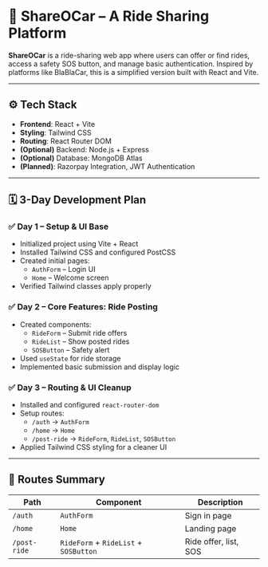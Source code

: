 # 🚗 ShareOCar – A Ride Sharing Platform

**ShareOCar** is a ride-sharing web app where users can offer or find rides, access a safety SOS button, and manage basic authentication. Inspired by platforms like BlaBlaCar, this is a simplified version built with React and Vite.

---

## ⚙️ Tech Stack

- **Frontend**: React + Vite
- **Styling**: Tailwind CSS
- **Routing**: React Router DOM
- **(Optional)** Backend: Node.js + Express
- **(Optional)** Database: MongoDB Atlas
- **(Planned)**: Razorpay Integration, JWT Authentication

---

## 🗓️ 3-Day Development Plan

### ✅ Day 1 – Setup & UI Base

- Initialized project using Vite + React
- Installed Tailwind CSS and configured PostCSS
- Created initial pages:
  - `AuthForm` – Login UI
  - `Home` – Welcome screen
- Verified Tailwind classes apply properly

### ✅ Day 2 – Core Features: Ride Posting

- Created components:
  - `RideForm` – Submit ride offers
  - `RideList` – Show posted rides
  - `SOSButton` – Safety alert
- Used `useState` for ride storage
- Implemented basic submission and display logic

### ✅ Day 3 – Routing & UI Cleanup

- Installed and configured `react-router-dom`
- Setup routes:
  - `/auth` → `AuthForm`
  - `/home` → `Home`
  - `/post-ride` → `RideForm`, `RideList`, `SOSButton`
- Applied Tailwind CSS styling for a cleaner UI

---

## 🧭 Routes Summary

| Path        | Component      | Description                    |
|-------------|----------------|--------------------------------|
| `/auth`     | `AuthForm`     | Sign in page                   |
| `/home`     | `Home`         | Landing page                   |
| `/post-ride`| `RideForm` + `RideList` + `SOSButton` | Ride offer, list, SOS |


